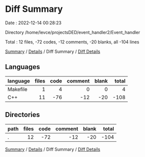 # Diff Summary

Date : 2022-12-14 00:28:23

Directory /home/levce/projectsDED/event_handler2/Event_handler

Total : 12 files,  -72 codes, -12 comments, -20 blanks, all -104 lines

[Summary](results.md) / [Details](details.md) / Diff Summary / [Diff Details](diff-details.md)

## Languages
| language | files | code | comment | blank | total |
| :--- | ---: | ---: | ---: | ---: | ---: |
| Makefile | 1 | 4 | 0 | 0 | 4 |
| C++ | 11 | -76 | -12 | -20 | -108 |

## Directories
| path | files | code | comment | blank | total |
| :--- | ---: | ---: | ---: | ---: | ---: |
| . | 12 | -72 | -12 | -20 | -104 |

[Summary](results.md) / [Details](details.md) / Diff Summary / [Diff Details](diff-details.md)